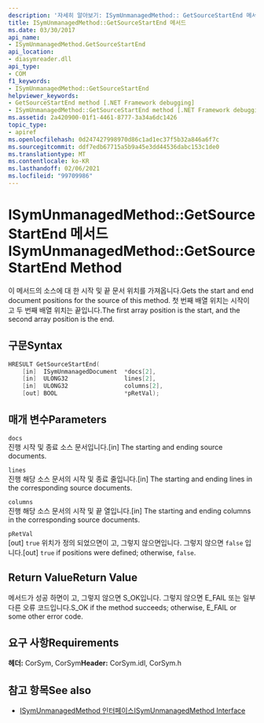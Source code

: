 ```yaml
---
description: '자세히 알아보기: ISymUnmanagedMethod:: GetSourceStartEnd 메서드'
title: ISymUnmanagedMethod::GetSourceStartEnd 메서드
ms.date: 03/30/2017
api_name:
- ISymUnmanagedMethod.GetSourceStartEnd
api_location:
- diasymreader.dll
api_type:
- COM
f1_keywords:
- ISymUnmanagedMethod::GetSourceStartEnd
helpviewer_keywords:
- GetSourceStartEnd method [.NET Framework debugging]
- ISymUnmanagedMethod::GetSourceStartEnd method [.NET Framework debugging]
ms.assetid: 2a420900-01f1-4461-8777-3a34a6dc1426
topic_type:
- apiref
ms.openlocfilehash: 0d247427998970d86c1ad1ec37f5b32a846a6f7c
ms.sourcegitcommit: ddf7edb67715a5b9a45e3dd44536dabc153c1de0
ms.translationtype: MT
ms.contentlocale: ko-KR
ms.lasthandoff: 02/06/2021
ms.locfileid: "99709986"
---
```

# <a name="isymunmanagedmethodgetsourcestartend-method"></a><span data-ttu-id="56781-103">ISymUnmanagedMethod::GetSourceStartEnd 메서드</span><span class="sxs-lookup"><span data-stu-id="56781-103">ISymUnmanagedMethod::GetSourceStartEnd Method</span></span>

<span data-ttu-id="56781-104">이 메서드의 소스에 대 한 시작 및 끝 문서 위치를 가져옵니다.</span><span class="sxs-lookup"><span data-stu-id="56781-104">Gets the start and end document positions for the source of this method.</span></span> <span data-ttu-id="56781-105">첫 번째 배열 위치는 시작이 고 두 번째 배열 위치는 끝입니다.</span><span class="sxs-lookup"><span data-stu-id="56781-105">The first array position is the start, and the second array position is the end.</span></span>  
  
## <a name="syntax"></a><span data-ttu-id="56781-106">구문</span><span class="sxs-lookup"><span data-stu-id="56781-106">Syntax</span></span>  
  
```cpp  
HRESULT GetSourceStartEnd(  
    [in]  ISymUnmanagedDocument  *docs[2],  
    [in]  ULONG32                lines[2],  
    [in]  ULONG32                columns[2],  
    [out] BOOL                   *pRetVal);  
```  
  
## <a name="parameters"></a><span data-ttu-id="56781-107">매개 변수</span><span class="sxs-lookup"><span data-stu-id="56781-107">Parameters</span></span>  

 `docs`  
 <span data-ttu-id="56781-108">진행 시작 및 종료 소스 문서입니다.</span><span class="sxs-lookup"><span data-stu-id="56781-108">[in] The starting and ending source documents.</span></span>  
  
 `lines`  
 <span data-ttu-id="56781-109">진행 해당 소스 문서의 시작 및 종료 줄입니다.</span><span class="sxs-lookup"><span data-stu-id="56781-109">[in] The starting and ending lines in the corresponding source documents.</span></span>  
  
 `columns`  
 <span data-ttu-id="56781-110">진행 해당 소스 문서의 시작 및 끝 열입니다.</span><span class="sxs-lookup"><span data-stu-id="56781-110">[in] The starting and ending columns in the corresponding source documents.</span></span>  
  
 `pRetVal`  
 <span data-ttu-id="56781-111">[out] `true` 위치가 정의 되었으면이 고, 그렇지 않으면입니다. 그렇지 않으면 `false` 입니다.</span><span class="sxs-lookup"><span data-stu-id="56781-111">[out] `true` if positions were defined; otherwise, `false`.</span></span>  
  
## <a name="return-value"></a><span data-ttu-id="56781-112">Return Value</span><span class="sxs-lookup"><span data-stu-id="56781-112">Return Value</span></span>  

 <span data-ttu-id="56781-113">메서드가 성공 하면이 고, 그렇지 않으면 S_OK입니다. 그렇지 않으면 E_FAIL 또는 일부 다른 오류 코드입니다.</span><span class="sxs-lookup"><span data-stu-id="56781-113">S_OK if the method succeeds; otherwise, E_FAIL or some other error code.</span></span>  
  
## <a name="requirements"></a><span data-ttu-id="56781-114">요구 사항</span><span class="sxs-lookup"><span data-stu-id="56781-114">Requirements</span></span>  

 <span data-ttu-id="56781-115">**헤더:** CorSym, CorSym</span><span class="sxs-lookup"><span data-stu-id="56781-115">**Header:** CorSym.idl, CorSym.h</span></span>  
  
## <a name="see-also"></a><span data-ttu-id="56781-116">참고 항목</span><span class="sxs-lookup"><span data-stu-id="56781-116">See also</span></span>

- [<span data-ttu-id="56781-117">ISymUnmanagedMethod 인터페이스</span><span class="sxs-lookup"><span data-stu-id="56781-117">ISymUnmanagedMethod Interface</span></span>](isymunmanagedmethod-interface.md)
